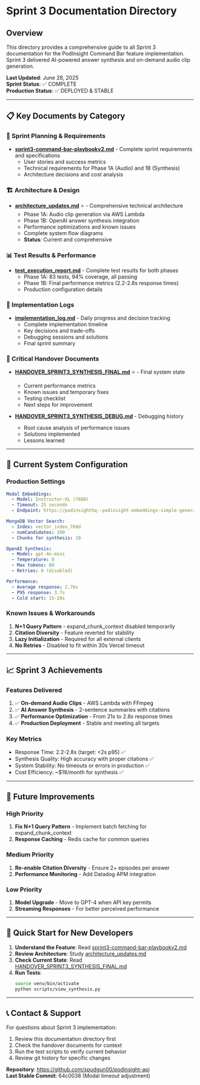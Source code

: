 # Sprint 3 Documentation Directory

## Overview
This directory provides a comprehensive guide to all Sprint 3 documentation for the PodInsight Command Bar feature implementation. Sprint 3 delivered AI-powered answer synthesis and on-demand audio clip generation.

**Last Updated**: June 28, 2025  
**Sprint Status**: ✅ COMPLETE  
**Production Status**: ✅ DEPLOYED & STABLE

---

## 📋 Key Documents by Category

### 🎯 Sprint Planning & Requirements
- **[sprint3-command-bar-playbookv2.md](../sprint3-command-bar-playbookv2.md)** - Complete sprint requirements and specifications
  - User stories and success metrics
  - Technical requirements for Phase 1A (Audio) and 1B (Synthesis)
  - Architecture decisions and cost analysis

### 🏗️ Architecture & Design
- **[architecture_updates.md](architecture_updates.md)** ⭐ - Comprehensive technical architecture
  - Phase 1A: Audio clip generation via AWS Lambda
  - Phase 1B: OpenAI answer synthesis integration
  - Performance optimizations and known issues
  - Complete system flow diagrams
  - **Status**: Current and comprehensive

### 📊 Test Results & Performance
- **[test_execution_report.md](test_execution_report.md)** - Complete test results for both phases
  - Phase 1A: 83 tests, 94% coverage, all passing
  - Phase 1B: Final performance metrics (2.2-2.8s response times)
  - Production configuration details

### 📝 Implementation Logs
- **[implementation_log.md](implementation_log.md)** - Daily progress and decision tracking
  - Complete implementation timeline
  - Key decisions and trade-offs
  - Debugging sessions and solutions
  - Final sprint summary

### 🚨 Critical Handover Documents
- **[HANDOVER_SPRINT3_SYNTHESIS_FINAL.md](HANDOVER_SPRINT3_SYNTHESIS_FINAL.md)** ⭐ - Final system state
  - Current performance metrics
  - Known issues and temporary fixes
  - Testing checklist
  - Next steps for improvement

- **[HANDOVER_SPRINT3_SYNTHESIS_DEBUG.md](HANDOVER_SPRINT3_SYNTHESIS_DEBUG.md)** - Debugging history
  - Root cause analysis of performance issues
  - Solutions implemented
  - Lessons learned

---

## 🔧 Current System Configuration

### Production Settings
```yaml
Modal Embeddings:
  - Model: Instructor-XL (768D)
  - Timeout: 25 seconds
  - Endpoint: https://podinsighthq--podinsight-embeddings-simple-generate-embedding.modal.run

MongoDB Vector Search:
  - Index: vector_index_768d
  - numCandidates: 100
  - Chunks for synthesis: 10

OpenAI Synthesis:
  - Model: gpt-4o-mini
  - Temperature: 0
  - Max tokens: 80
  - Retries: 0 (disabled)

Performance:
  - Average response: 2.76s
  - P95 response: 3.7s
  - Cold start: 15-20s
```

### Known Issues & Workarounds
1. **N+1 Query Pattern** - expand_chunk_context disabled temporarily
2. **Citation Diversity** - Feature reverted for stability
3. **Lazy Initialization** - Required for all external clients
4. **No Retries** - Disabled to fit within 30s Vercel timeout

---

## 📈 Sprint 3 Achievements

### Features Delivered
1. ✅ **On-demand Audio Clips** - AWS Lambda with FFmpeg
2. ✅ **AI Answer Synthesis** - 2-sentence summaries with citations
3. ✅ **Performance Optimization** - From 21s to 2.8s response times
4. ✅ **Production Deployment** - Stable and meeting all targets

### Key Metrics
- Response Time: 2.2-2.8s (target: <2s p95) ✅
- Synthesis Quality: High accuracy with proper citations ✅
- System Stability: No timeouts or errors in production ✅
- Cost Efficiency: ~$18/month for synthesis ✅

---

## 🔮 Future Improvements

### High Priority
1. **Fix N+1 Query Pattern** - Implement batch fetching for expand_chunk_context
2. **Response Caching** - Redis cache for common queries

### Medium Priority
1. **Re-enable Citation Diversity** - Ensure 2+ episodes per answer
2. **Performance Monitoring** - Add Datadog APM integration

### Low Priority
1. **Model Upgrade** - Move to GPT-4 when API key permits
2. **Streaming Responses** - For better perceived performance

---

## 🚀 Quick Start for New Developers

1. **Understand the Feature**: Read [sprint3-command-bar-playbookv2.md](../sprint3-command-bar-playbookv2.md)
2. **Review Architecture**: Study [architecture_updates.md](architecture_updates.md)
3. **Check Current State**: Read [HANDOVER_SPRINT3_SYNTHESIS_FINAL.md](HANDOVER_SPRINT3_SYNTHESIS_FINAL.md)
4. **Run Tests**: 
   ```bash
   source venv/bin/activate
   python scripts/view_synthesis.py
   ```

---

## 📞 Contact & Support

For questions about Sprint 3 implementation:
1. Review this documentation directory first
2. Check the handover documents for context
3. Run the test scripts to verify current behavior
4. Review git history for specific changes

**Repository**: https://github.com/spudgun00/podinsight-api  
**Last Stable Commit**: 64c0038 (Modal timeout adjustment)